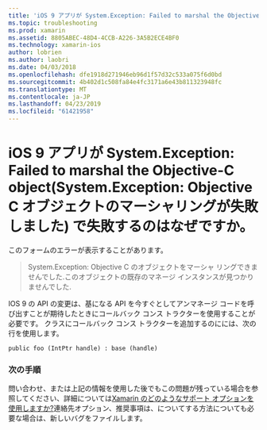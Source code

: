 ```yaml
---
title: 'iOS 9 アプリが System.Exception: Failed to marshal the Objective-C object\(System.Exception: Objective C オブジェクトのマーシャリングが失敗しました\) で失敗するのはなぜですか。'
ms.topic: troubleshooting
ms.prod: xamarin
ms.assetid: 8805ABEC-48D4-4CCB-A226-3A5B2ECE4BF0
ms.technology: xamarin-ios
author: lobrien
ms.author: laobri
ms.date: 04/03/2018
ms.openlocfilehash: dfe1918d271946eb96d1f57d32c533a075f6d0bd
ms.sourcegitcommit: 4b402d1c508fa84e4fc3171a6e43b811323948fc
ms.translationtype: MT
ms.contentlocale: ja-JP
ms.lasthandoff: 04/23/2019
ms.locfileid: "61421958"
---
```

# <a name="why-does-my-ios-9-app-fail-with-systemexception-failed-to-marshal-the-objective-c-object"></a>iOS 9 アプリが System.Exception: Failed to marshal the Objective-C object\(System.Exception: Objective C オブジェクトのマーシャリングが失敗しました\) で失敗するのはなぜですか。

このフォームのエラーが表示することがあります。

> System.Exception: Objective C のオブジェクトをマーシャ リングできませんでした.このオブジェクトの既存のマネージ インスタンスが見つかりませんでした.

IOS 9 の API の変更は、基になる API を今すぐとしてアンマネージ コードを呼び出すことが期待したときにコールバック コンス トラクターを使用することが必要です。 クラスにコールバック コンス トラクターを追加するのにには、次の行を使用します。 

`public foo (IntPtr handle) : base (handle) ` 

### <a name="next-steps"></a>次の手順

問い合わせ、または上記の情報を使用した後でもこの問題が残っている場合を参照してください、詳細については[Xamarin のどのようなサポート オプションを使用しますか?](~/cross-platform/troubleshooting/support-options.md)連絡先オプション、推奨事項は、についてする方法についても必要な場合は、新しいバグをファイルします。 
